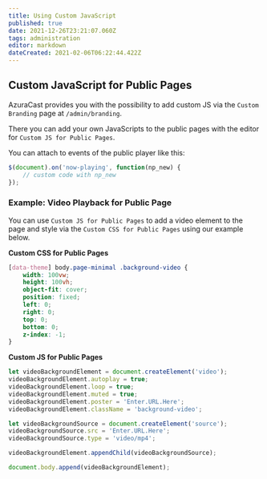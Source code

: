 ```yaml
---
title: Using Custom JavaScript
published: true
date: 2021-12-26T23:21:07.060Z
tags: administration
editor: markdown
dateCreated: 2021-02-06T06:22:44.422Z
---
```


## Custom JavaScript for Public Pages

AzuraCast provides you with the possibility to add custom JS via the `Custom Branding` page at `/admin/branding`.

There you can add your own JavaScripts to the public pages with the editor for `Custom JS for Public Pages`.

You can attach to events of the public player like this:

```javascript
$(document).on('now-playing', function(np_new) {
    // custom code with np_new
});
```

### Example: Video Playback for Public Page

You can use `Custom JS for Public Pages` to add a video element to the page and style via the `Custom CSS for Public Pages` using our example below.

**Custom CSS for Public Pages**

```css
[data-theme] body.page-minimal .background-video {
	width: 100vw;
	height: 100vh;
	object-fit: cover;
	position: fixed;
	left: 0;
	right: 0;
	top: 0;
	bottom: 0;
	z-index: -1;
}
```

**Custom JS for Public Pages**

```javascript
let videoBackgroundElement = document.createElement('video');
videoBackgroundElement.autoplay = true;
videoBackgroundElement.loop = true;
videoBackgroundElement.muted = true;
videoBackgroundElement.poster = 'Enter.URL.Here';
videoBackgroundElement.className = 'background-video';

let videoBackgroundSource = document.createElement('source');
videoBackgroundSource.src = 'Enter.URL.Here';
videoBackgroundSource.type = 'video/mp4';

videoBackgroundElement.appendChild(videoBackgroundSource);

document.body.append(videoBackgroundElement);
```
